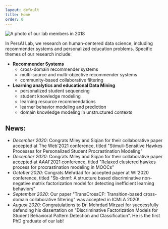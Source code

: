 ```yaml
---
layout: default
title: Home
order: 0
---
```


<!-- <p style="font-size:110%;">Welcome to Personalized AI lab!</p> -->
![A photo of our lab members in 2018](images/group_photo_Nov_2018.jpg)
<!--From left to right: Jeyesh, Mehrdad, Sherry, Siqian, Zinan, Thanh-Nam, Amit -->

In PersAI Lab, we research on human-centered data science, including recommender systems and personalized education problems. Specific themes of our research include:

- **Recommender Systems**
    - cross-domain recommender systems
    - multi-source and multi-objective recommender systems
    - community-based collaborative filtering
- **Learning analytics and educational Data Mining**
    - personalized student sequencing
    - student knowledge modeling
    - learning resource recommendations
    - learner behavior modeling and prediction
    - domain knowledge modeling in unstructured contexts 
    



<!-- TODO: add pictures -->
        
<!--<center><p style="font-size:200%;"><strong>NEWS: </strong></p></center>-->
## News:
- *December 2020*: Congrats Miley and Siqian for their collaborative paper accepted at The Web'2021 conference, titled "Stimuli-Sensitive Hawkes Processes for Personalized Student Procrastination Modeling"
- *December 2020*: Congrats Miley and Siqian for their collaborative paper accepted at AAAI'2021 conference, titled "Relaxed clustered hawkes process for procrastination modeling in MOOCs"
- *October 2020*: Congrats Mehrdad for accepted paper at WI'2020 conference, titled "Sb-dnmf: A structure based discriminative non-negative matrix factorization model for detecting inefficient learning behaviors"
- *September 2020*: Our paper "TransCrossCF:  Transition-based cross-domain collaborative filtering" was accepted in ICMLA 2020!
- *August 2020*: Congratulations to Dr. Mehrdad Mirzaei for successfully defending his dissertation on "Discriminative Factorization Models for Student Behavioral Pattern Detection and Classification". He is the first PhD graduate of our lab!





